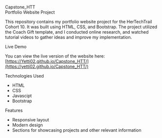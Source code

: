 Capstone_HTT  
Portfolio Website Project  

This repository contains my portfolio website project for the HerTechTrail Cohort 10. It was built using HTML, CSS, and Bootstrap. The project utilized the Coach Gift template, and I conducted online research, and watched tutorial videos to gather ideas and improve my implementation.  

Live Demo  

You can view the live version of the website here: [https://Yetti02.github.io/Capstone_HTT/](https://yetti02.github.io/Capstone_HTT/)  

 Technologies Used  

- HTML  
- CSS
- Javascipt
- Bootstrap  

Features  

- Responsive layout  
- Modern design  
- Sections for showcasing projects and other relevant information  


